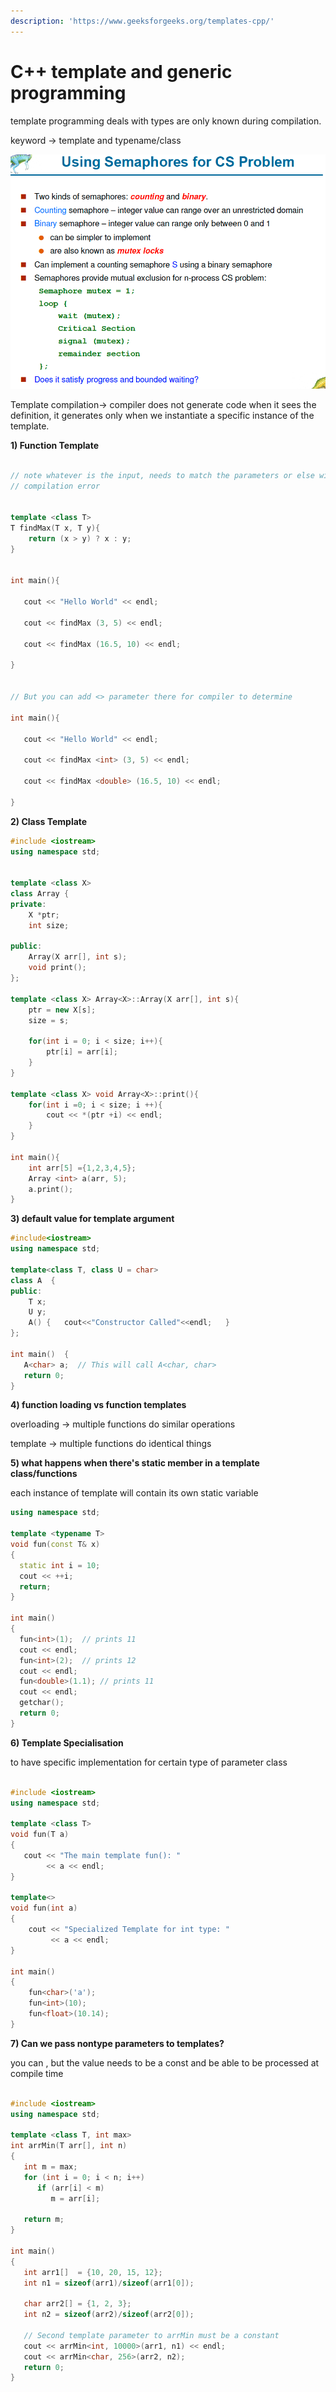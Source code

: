 ```yaml
---
description: 'https://www.geeksforgeeks.org/templates-cpp/'
---
```


# C++ template and generic programming

template programming deals with types are only known during compilation.

keyword -&gt; template and typename/class



![](../../.gitbook/assets/image%20%28149%29.png)

Template compilation-&gt;  compiler does not generate code when it sees the definition, it generates only when we instantiate a specific instance of the template. 



**1\) Function Template**

```cpp

// note whatever is the input, needs to match the parameters or else will have
// compilation error 


template <class T>
T findMax(T x, T y){
	return (x > y) ? x : y;
}


int main(){

   cout << "Hello World" << endl;

   cout << findMax (3, 5) << endl;

   cout << findMax (16.5, 10) << endl;

}


// But you can add <> parameter there for compiler to determine

int main(){

   cout << "Hello World" << endl;

   cout << findMax <int> (3, 5) << endl;

   cout << findMax <double> (16.5, 10) << endl;

}


```

**2\) Class Template**

```cpp
#include <iostream>
using namespace std;


template <class X>
class Array {
private:
	X *ptr;
	int size;

public:
	Array(X arr[], int s);
	void print();
};

template <class X> Array<X>::Array(X arr[], int s){
	ptr = new X[s];
	size = s;

	for(int i = 0; i < size; i++){
		ptr[i] = arr[i];
	}
}

template <class X> void Array<X>::print(){
	for(int i =0; i < size; i ++){
		cout << *(ptr +i) << endl;
	}
}

int main(){
	int arr[5] ={1,2,3,4,5};
	Array <int> a(arr, 5);
	a.print();
}

```

**3\) default value for template argument**

```cpp
#include<iostream> 
using namespace std; 
  
template<class T, class U = char> 
class A  { 
public: 
    T x; 
    U y; 
    A() {   cout<<"Constructor Called"<<endl;   } 
}; 
  
int main()  { 
   A<char> a;  // This will call A<char, char>    
   return 0; 
}
```

**4\) function loading vs function templates**

overloading -&gt; multiple functions do similar operations

template -&gt; multiple functions do identical things

**5\) what happens when there's static member in a template class/functions**

each instance of template will contain its own static variable

```cpp
using namespace std; 
  
template <typename T> 
void fun(const T& x) 
{ 
  static int i = 10; 
  cout << ++i; 
  return; 
} 
  
int main() 
{     
  fun<int>(1);  // prints 11 
  cout << endl; 
  fun<int>(2);  // prints 12 
  cout << endl; 
  fun<double>(1.1); // prints 11 
  cout << endl; 
  getchar(); 
  return 0; 
} 

```

**6\) Template Specialisation**

 to have specific implementation for certain type of parameter class

```cpp

#include <iostream> 
using namespace std; 
  
template <class T> 
void fun(T a) 
{ 
   cout << "The main template fun(): " 
        << a << endl; 
} 
  
template<> 
void fun(int a) 
{ 
    cout << "Specialized Template for int type: "
         << a << endl; 
} 
  
int main() 
{ 
    fun<char>('a'); 
    fun<int>(10); 
    fun<float>(10.14); 
} 

```

**7\) Can we pass nontype parameters to templates?**

you can , but the value needs to be a const and be able to be processed at compile time

```cpp

#include <iostream> 
using namespace std; 
   
template <class T, int max> 
int arrMin(T arr[], int n) 
{ 
   int m = max; 
   for (int i = 0; i < n; i++) 
      if (arr[i] < m) 
         m = arr[i]; 
   
   return m; 
} 
   
int main() 
{ 
   int arr1[]  = {10, 20, 15, 12}; 
   int n1 = sizeof(arr1)/sizeof(arr1[0]); 
   
   char arr2[] = {1, 2, 3}; 
   int n2 = sizeof(arr2)/sizeof(arr2[0]); 
   
   // Second template parameter to arrMin must be a constant 
   cout << arrMin<int, 10000>(arr1, n1) << endl; 
   cout << arrMin<char, 256>(arr2, n2); 
   return 0; 
} 

```



